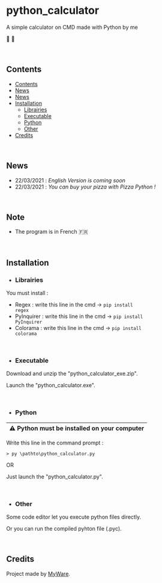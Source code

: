 # python_calculator
A simple calculator on CMD made with Python by me

🐍 🧮

<br>

Contents
----------------

- <a href="https://github.com/MyWare386/pizza_calculator#contents">Contents</a>
- <a href="https://github.com/MyWare386/pizza_calculator#news">News</a>
- <a href="https://github.com/MyWare386/pizza_calculator#note">News</a>
- <a href="https://github.com/MyWare386/pizza_calculator#installation">Installation</a>
  - <a href="https://github.com/MyWare386/pizza_calculator#librairies">Librairies</a>
  - <a href="https://github.com/MyWare386/pizza_calculator#executable">Executable</a>
  - <a href="https://github.com/MyWare386/pizza_calculator#python">Python</a>
  - <a href="https://github.com/MyWare386/pizza_calculator#other">Other</a>
- <a href="https://github.com/MyWare386/pizza_calculator#credits">Credits</a>

<br>

News
----------------

- 22/03/2021 : _English Version is coming soon_
- 22/03/2021 : _You can buy your pizza with Pizza Python !_

<br>

Note
---------------

- The program is in French 🇫🇷

<br>

Installation
----------------

- <h3>Librairies</h3>

You must install :

  - Regex : write this line in the cmd -> <code>pip install regex</code>
  - PyInquirer : write this line in the cmd -> <code>pip install PyInquirer</code>
  - Colorama : write this line in the cmd -> <code>pip install colorama</code>

<br>

- <h3>Executable</h3>

Download and unzip the "python_calculator_exe.zip".

Launch the "python_calculator.exe".

<br>

- <h3>Python</h3>

| ⚠️ Python must be installed on your computer
|---

Write this line in the command prompt :

    > py \pathto\python_calculator.py

OR

Just launch the "python_calculator.py".

<br>

- <h3>Other</h3>

Some code editor let you execute python files directly.

Or you can run the compiled pyhton file (.pyc).

<br>

Credits
--------------------------------

Project made by <a href="https://myware386.github.io/myware-website/">MyWare</a>.
